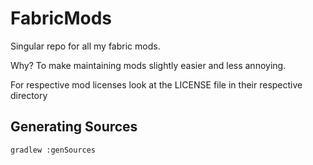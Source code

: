 # FabricMods
Singular repo for all my fabric mods.

Why? To make maintaining mods slightly easier and less annoying.

For respective mod licenses look at the LICENSE file in their respective directory
## Generating Sources
```
gradlew :genSources
```
